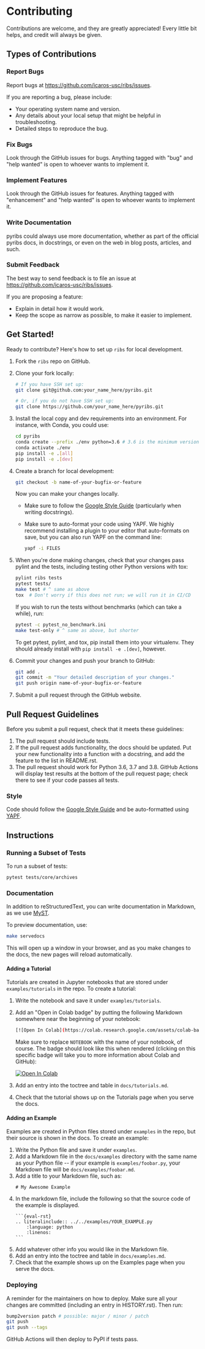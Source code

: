 # Contributing

Contributions are welcome, and they are greatly appreciated! Every little bit
helps, and credit will always be given.

## Types of Contributions

### Report Bugs

Report bugs at <https://github.com/icaros-usc/ribs/issues>.

If you are reporting a bug, please include:

- Your operating system name and version.
- Any details about your local setup that might be helpful in troubleshooting.
- Detailed steps to reproduce the bug.

### Fix Bugs

Look through the GitHub issues for bugs. Anything tagged with "bug" and "help
wanted" is open to whoever wants to implement it.

### Implement Features

Look through the GitHub issues for features. Anything tagged with "enhancement"
and "help wanted" is open to whoever wants to implement it.

### Write Documentation

pyribs could always use more documentation, whether as part of the official
pyribs docs, in docstrings, or even on the web in blog posts, articles, and
such.

### Submit Feedback

The best way to send feedback is to file an issue at
<https://github.com/icaros-usc/ribs/issues>.

If you are proposing a feature:

- Explain in detail how it would work.
- Keep the scope as narrow as possible, to make it easier to implement.

## Get Started!

Ready to contribute? Here's how to set up `ribs` for local development.

1. Fork the `ribs` repo on GitHub.
2. Clone your fork locally:

   ```bash
   # If you have SSH set up:
   git clone git@github.com:your_name_here/pyribs.git

   # Or, if you do not have SSH set up:
   git clone https://github.com/your_name_here/pyribs.git
   ```

3. Install the local copy and dev requirements into an environment. For
   instance, with Conda, you could use:

   ```bash
   cd pyribs
   conda create --prefix ./env python=3.6 # 3.6 is the minimum version pyribs supports.
   conda activate ./env
   pip install -e .[all]
   pip install -e .[dev]
   ```

4. Create a branch for local development:

   ```bash
   git checkout -b name-of-your-bugfix-or-feature
   ```

   Now you can make your changes locally.

   - Make sure to follow the
     [Google Style Guide](https://google.github.io/styleguide/pyguide.html)
     (particularly when writing docstrings).
   - Make sure to auto-format your code using YAPF. We highly recommend
     installing a plugin to your editor that auto-formats on save, but you can
     also run YAPF on the command line:

     ```bash
     yapf -i FILES
     ```

5. When you're done making changes, check that your changes pass pylint and the
   tests, including testing other Python versions with tox:

   ```bash
   pylint ribs tests
   pytest tests/
   make test # ^ same as above
   tox  # Don't worry if this does not run; we will run it in CI/CD
   ```

   If you wish to run the tests without benchmarks (which can take a while),
   run:

   ```bash
   pytest -c pytest_no_benchmark.ini
   make test-only # ^ same as above, but shorter
   ```

   To get pytest, pylint, and tox, pip install them into your virtualenv. They
   should already install with `pip install -e .[dev]`, however.

6. Commit your changes and push your branch to GitHub:

   ```bash
   git add .
   git commit -m "Your detailed description of your changes."
   git push origin name-of-your-bugfix-or-feature
   ```

7. Submit a pull request through the GitHub website.

## Pull Request Guidelines

Before you submit a pull request, check that it meets these guidelines:

1. The pull request should include tests.
2. If the pull request adds functionality, the docs should be updated. Put your
   new functionality into a function with a docstring, and add the feature to
   the list in README.rst.
3. The pull request should work for Python 3.6, 3.7 and 3.8. GitHub Actions will
   display test results at the bottom of the pull request page; check there to
   see if your code passes all tests.

### Style

Code should follow the
[Google Style Guide](https://google.github.io/styleguide/pyguide.html) and be
auto-formatted using [YAPF](https://github.com/google/yapf).

## Instructions

### Running a Subset of Tests

To run a subset of tests:

```bash
pytest tests/core/archives
```

### Documentation

In addition to reStructuredText, you can write documentation in Markdown, as we
use [MyST](https://myst-parser.readthedocs.io/en/latest/).

To preview documentation, use:

```bash
make servedocs
```

This will open up a window in your browser, and as you make changes to the docs,
the new pages will reload automatically.

#### Adding a Tutorial

Tutorials are created in Jupyter notebooks that are stored under
`examples/tutorials` in the repo. To create a tutorial:

1. Write the notebook and save it under `examples/tutorials`.
1. Add an "Open in Colab badge" by putting the following Markdown somewhere near
   the beginning of your notebook:

   ```bash
   [![Open In Colab](https://colab.research.google.com/assets/colab-badge.svg)](https://colab.research.google.com/github/icaros-usc/pyribs/blob/master/examples/tutorials/NOTEBOOK.ipynb)
   ```

   Make sure to replace `NOTEBOOK` with the name of your notebook, of course.
   The badge should look like this when rendered (clicking on this specific
   badge will take you to more information about Colab and GitHub):

   [![Open In Colab](https://colab.research.google.com/assets/colab-badge.svg)](https://colab.research.google.com/github/googlecolab/colabtools/blob/master/notebooks/colab-github-demo.ipynb)

1. Add an entry into the toctree and table in `docs/tutorials.md`.
1. Check that the tutorial shows up on the Tutorials page when you serve the docs.

#### Adding an Example

Examples are created in Python files stored under `examples` in the repo, but
their source is shown in the docs. To create an example:

1. Write the Python file and save it under `examples`.
1. Add a Markdown file in the `docs/examples` directory with the same name as
   your Python file -- if your example is `examples/foobar.py`, your Markdown
   file will be `docs/examples/foobar.md`.
1. Add a title to your Markdown file, such as:
   ```
   # My Awesome Example
   ```
1. In the markdown file, include the following so that the source code of the
   example is displayed.
   ````
   ```{eval-rst}
   .. literalinclude:: ../../examples/YOUR_EXAMPLE.py
       :language: python
       :linenos:
   ```
   ````
1. Add whatever other info you would like in the Markdown file.
1. Add an entry into the toctree and table in `docs/examples.md`.
1. Check that the example shows up on the Examples page when you serve the docs.

### Deploying

A reminder for the maintainers on how to deploy. Make sure all your changes are
committed (including an entry in HISTORY.rst). Then run:

```bash
bump2version patch # possible: major / minor / patch
git push
git push --tags
```

GitHub Actions will then deploy to PyPI if tests pass.
